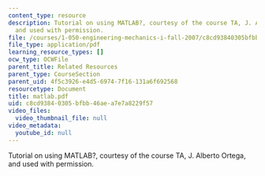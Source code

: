 ```yaml
---
content_type: resource
description: Tutorial on using MATLAB?, courtesy of the course TA, J. Alberto Ortega,
  and used with permission.
file: /courses/1-050-engineering-mechanics-i-fall-2007/c8cd93840305bfbb46aea7e7a8229f57_matlab.pdf
file_type: application/pdf
learning_resource_types: []
ocw_type: OCWFile
parent_title: Related Resources
parent_type: CourseSection
parent_uid: 4f5c3926-e4d5-6974-7f16-131a6f692568
resourcetype: Document
title: matlab.pdf
uid: c8cd9384-0305-bfbb-46ae-a7e7a8229f57
video_files:
  video_thumbnail_file: null
video_metadata:
  youtube_id: null
---
```

Tutorial on using MATLAB?, courtesy of the course TA, J. Alberto Ortega, and used with permission.


